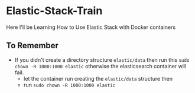 # Elastic-Stack-Train

Here I'll be Learning How to Use Elastic Stack with Docker containers

## To Remember

- If you didn't create a directory structure `elastic/data` then run this `sudo chown -R 1000:1000 elastic` otherwise the elasticsearch container will fail.
  - let the container run creating the `elastic/data` structure then
  - run `sudo chown -R 1000:1000 elastic`

